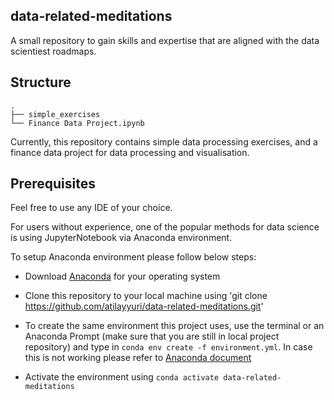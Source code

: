 ## data-related-meditations
A small repository to gain skills and expertise that are aligned with the data scientiest roadmaps.

## Structure

```
.
├── simple_exercises
└── Finance Data Project.ipynb 

```
Currently, this repository contains simple data processing exercises, and a finance data project for data processing and visualisation.

## Prerequisites

Feel free to use any IDE of your choice. 

For users without experience, one of the popular methods for data science is using JupyterNotebook via Anaconda environment.


To setup Anaconda environment please follow below steps:

- Download [Anaconda](https://www.anaconda.com/products/distribution) for your operating system

- Clone this repository to your local machine using 'git clone https://github.com/atilayyuri/data-related-meditations.git'

- To create the same environment this project uses, use the terminal or an Anaconda Prompt (make sure that you are still in local project repository) and type in ```conda env create -f environment.yml```. In case this is not working please refer to [Anaconda document](https://conda.io/projects/conda/en/latest/user-guide/tasks/manage-environments.html#)

- Activate the environment using ```conda activate data-related-meditations```
